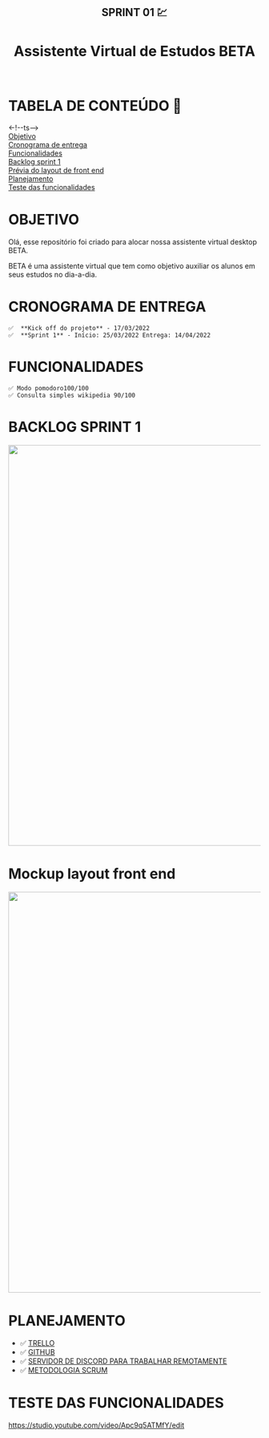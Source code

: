 <h2 align = "center">
    SPRINT 01 💹
<h4/>

<h1 align = "center"> Assistente Virtual de Estudos BETA </h1>

<br>

# TABELA DE CONTEÚDO 📝

<-!--ts--> <br>
[Objetivo](#OBJETIVO) <br>
[Cronograma de entrega](#CRONOGRAMA-DE-ENTREGA) <br>
[Funcionalidades](#Funcionalidades) <br>
[Backlog sprint 1](#Backlog-sprint-1) <br>
[Prévia do layout de front end](#PRÉVIA-DO-LAYOUT-DE-FRONT-END) <br>
[Planejamento](#Planejamento) <br>
[Teste das funcionalidades](#Teste-das-funcionalidades) <br>



# OBJETIVO

Olá, esse repositório foi criado para alocar nossa assistente virtual desktop BETA. 

BETA é uma assistente virtual que tem como objetivo auxiliar os alunos em seus estudos no dia-a-dia.



# CRONOGRAMA DE ENTREGA

    ✅  **Kick off do projeto** - 17/03/2022 
    ✅  **Sprint 1** - Início: 25/03/2022 Entrega: 14/04/2022



# FUNCIONALIDADES
    ✅ Modo pomodoro100/100
    ✅ Consulta simples wikipedia 90/100



# BACKLOG SPRINT 1

<img src="https://user-images.githubusercontent.com/102003274/168402088-b3299ca8-e828-43b1-8be3-61fb047583e5.png" width="800px" />
</div>



# Mockup layout front end

<img src="https://user-images.githubusercontent.com/102003274/163289275-9cabb443-0b1e-4dff-b13f-8e08361e006c.jpeg" width="800px" />
</div>



# PLANEJAMENTO

- ✅ [TRELLO](https://trello.com/pt-BR)
- ✅ [GITHUB](https://github.com)
- ✅ [SERVIDOR DE DISCORD PARA TRABALHAR REMOTAMENTE](https://discord.com)
- ✅ [METODOLOGIA SCRUM](http://www.desenvolvimentoagil.com.br/scrum/)


# TESTE DAS FUNCIONALIDADES

https://studio.youtube.com/video/Apc9q5ATMfY/edit
